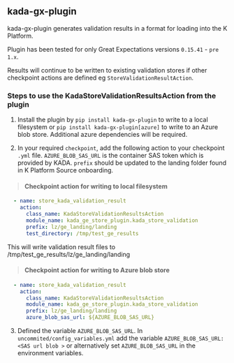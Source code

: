 ## kada-gx-plugin

kada-gx-plugin generates validation results in a format for loading into the K Platform.

Plugin has been tested for only Great Expectations versions `0.15.41` - `pre 1.x`.

Results will continue to be written to existing validation stores if other checkpoint actions are defined eg `StoreValidationResultAction`.

### Steps to use the KadaStoreValidationResultsAction from the plugin

1. Install the plugin by `pip install kada-gx-plugin` to write to a local filesystem or `pip install kada-gx-plugin[azure]` to write to an Azure blob store. Additional azure dependencies will be required.

2. In your required `checkpoint`, add the following action to your checkpoint `.yml` file. `AZURE_BLOB_SAS_URL` is the container SAS token which is provided by KADA. `prefix` should be updated to the landing folder found in K Platform Source onboarding.

>#### Checkpoint action for writing to local filesystem
```yml
  - name: store_kada_validation_result
    action:
      class_name: KadaStoreValidationResultsAction
      module_name: kada_ge_store_plugin.kada_store_validation
      prefix: lz/ge_landing/landing
      test_directory: /tmp/test_ge_results
```
This will write validation result files to /tmp/test_ge_results/lz/ge_landing/landing

>#### Checkpoint action for writing to Azure blob store

```yml
  - name: store_kada_validation_result
    action:
      class_name: KadaStoreValidationResultsAction
      module_name: kada_ge_store_plugin.kada_store_validation
      prefix: lz/ge_landing/landing
      azure_blob_sas_url: ${AZURE_BLOB_SAS_URL}
```

3. Defined the variable `AZURE_BLOB_SAS_URL`. In `uncommited/config_variables.yml` add the variable `AZURE_BLOB_SAS_URL: <SAS url blob >` or alternatively set `AZURE_BLOB_SAS_URL` in the environment variables.
